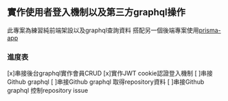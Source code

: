
## 實作使用者登入機制以及第三方graphql操作

此專案為練習純前端架設以及graphql查詢資料
搭配另一個後端專案使用[prisma-app](https://github.com/wang-626/prisma-app)

### 進度表
[x]串接後台graphql實作會員CRUD
[x]實作JWT cookie認證登入機制
[ ]串接Github graphql
[ ]串接Github graphql 取得repository資料
[ ]串接Github graphql 控制repository issue


